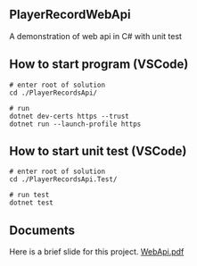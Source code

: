 ## PlayerRecordWebApi
A demonstration of web api in C# with unit test 

## How to start program (VSCode)
```console
# enter root of solution
cd ./PlayerRecordsApi/

# run
dotnet dev-certs https --trust
dotnet run --launch-profile https
```

## How to start unit test (VSCode)
```console
# enter root of solution
cd ./PlayerRecordsApi.Test/

# run test
dotnet test
```

## Documents
Here is a brief slide for this project. [WebApi.pdf](doc/WebApi.pdf)
